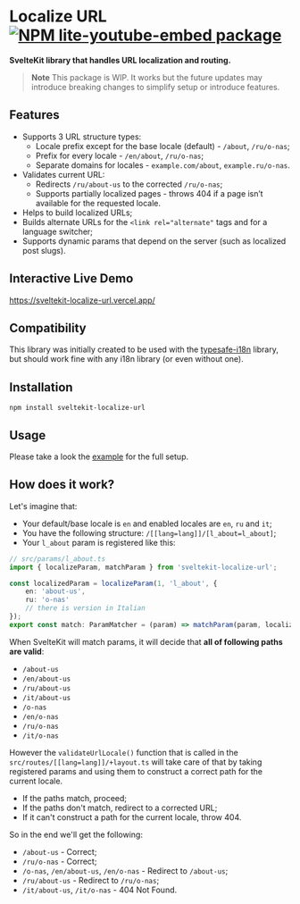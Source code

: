 # Localize URL [![NPM lite-youtube-embed package](https://img.shields.io/npm/v/sveltekit-localize-url.svg)](https://npmjs.org/package/sveltekit-localize-url)

**SvelteKit library that handles URL localization and routing.**

> **Note**
> This package is WIP. It works but the future updates may introduce breaking changes to simplify setup or introduce features.

## Features

-   Supports 3 URL structure types:
    -   Locale prefix except for the base locale (default) - `/about`, `/ru/o-nas`;
    -   Prefix for every locale - `/en/about`, `/ru/o-nas`;
    -   Separate domains for locales - `example.com/about`, `example.ru/o-nas`.
-   Validates current URL:
    -   Redirects `/ru/about-us` to the corrected `/ru/o-nas`;
    -   Supports partially localized pages - throws 404 if a page isn’t available for the requested locale.
-   Helps to build localized URLs;
-   Builds alternate URLs for the `<link rel="alternate"` tags and for a language switcher;
-   Supports dynamic params that depend on the server (such as localized post slugs).

## Interactive Live Demo

https://sveltekit-localize-url.vercel.app/

## Compatibility

This library was initially created to be used with the [typesafe-i18n](https://github.com/ivanhofer/typesafe-i18n) library, but should work fine with any i18n library (or even without one).

## Installation

```
npm install sveltekit-localize-url
```

## Usage

Please take a look the [example](https://github.com/rinart73/sveltekit-localize-url/tree/main/src) for the full setup.

## How does it work?

Let's imagine that:

-   Your default/base locale is `en` and enabled locales are `en`, `ru` and `it`;
-   You have the following structure: `/[[lang=lang]]/[l_about=l_about]`;
-   Your `l_about` param is registered like this:

```typescript
// src/params/l_about.ts
import { localizeParam, matchParam } from 'sveltekit-localize-url';

const localizedParam = localizeParam(1, 'l_about', {
	en: 'about-us',
	ru: 'o-nas'
	// there is version in Italian
});
export const match: ParamMatcher = (param) => matchParam(param, localizedParam);
```

When SvelteKit will match params, it will decide that **all of following paths are valid**:

-   `/about-us`
-   `/en/about-us`
-   `/ru/about-us`
-   `/it/about-us`
-   `/o-nas`
-   `/en/o-nas`
-   `/ru/o-nas`
-   `/it/o-nas`

However the `validateUrlLocale()` function that is called in the `src/routes/[[lang=lang]]/+layout.ts` will take care of that by taking registered params and using them to construct a correct path for the current locale.

-   If the paths match, proceed;
-   If the paths don't match, redirect to a corrected URL;
-   If it can't construct a path for the current locale, throw 404.

So in the end we'll get the following:

-   `/about-us` - Correct;
-   `/ru/o-nas` - Correct;
-   `/o-nas`, `/en/about-us`, `/en/o-nas` - Redirect to `/about-us`;
-   `/ru/about-us` - Redirect to `/ru/o-nas`;
-   `/it/about-us`, `/it/o-nas` - 404 Not Found.

